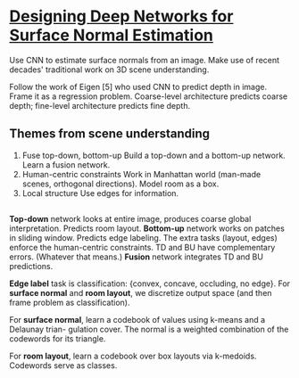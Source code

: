 # [Designing Deep Networks for Surface Normal Estimation](https://arxiv.org/abs/1411.4958)

Use CNN to estimate surface normals from an image. Make use of recent decades' traditional work on 3D scene understanding.

Follow the work of Eigen [5] who used CNN to predict depth in image. Frame it as a regression problem. Coarse-level architecture predicts coarse depth; fine-level architecture predicts fine depth.

## Themes from scene understanding

1. Fuse top-down, bottom-up
Build a top-down and a bottom-up network. Learn a fusion network.
2. Human-centric constraints
Work in Manhattan world (man-made scenes, orthogonal directions). Model room as a box.
3. Local structure
Use edges for information.

## 

**Top-down** network looks at entire image, produces coarse global interpretation. Predicts room layout.
**Bottom-up** network works on patches in sliding window. Predicts edge labeling.
The extra tasks (layout, edges) enforce the human-centric constraints.
TD and BU have complementary errors. (Whatever that means.)
**Fusion** network integrates TD and BU predictions.

**Edge label** task is classification: {convex, concave, occluding, no edge}.
For **surface normal** and **room layout**, we discretize output space (and then frame problem as classification).

For **surface normal**, learn a codebook of values using k-means and a Delaunay trian-
gulation cover. The normal is a weighted combination of the codewords for its triangle.

For **room layout**, learn a codebook over box layouts via k-medoids. Codewords serve as classes.

<!--stackedit_data:
eyJoaXN0b3J5IjpbLTE4NjY4Mzk4NTIsMTAxNDkzNDU2Niw4ND
EwNjk1OTgsMTIzMTU3NDUwN119
-->